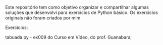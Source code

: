 Este repositório tem como objetivo organizar e compartilhar algumas soluções que desenvolvi para exercícios de Python básico. Os exercícios originais não foram criados por mim.

Exercícios:

tabuada.py - ex009 do Curso em Vídeo, do prof. Guanabara;
